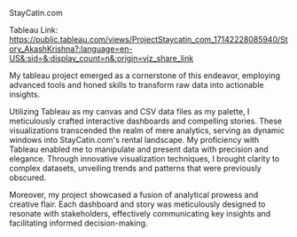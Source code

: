 StayCatin.com

Tableau Link: https://public.tableau.com/views/ProjectStaycatin_com_17142228085940/Story_AkashKrishna?:language=en-US&:sid=&:display_count=n&:origin=viz_share_link

My tableau project emerged as a cornerstone of this endeavor, employing advanced tools and honed skills to transform raw data into actionable insights.

Utilizing Tableau as my canvas and CSV data files as my palette, I meticulously crafted interactive dashboards and compelling stories. These visualizations transcended the realm of mere analytics, serving as dynamic windows into StayCatin.com's rental landscape. My proficiency with Tableau enabled me to manipulate and present data with precision and elegance. Through innovative visualization techniques, I brought clarity to complex datasets, unveiling trends and patterns that were previously obscured.

Moreover, my project showcased a fusion of analytical prowess and creative flair. Each dashboard and story was meticulously designed to resonate with stakeholders, effectively communicating key insights and facilitating informed decision-making.

